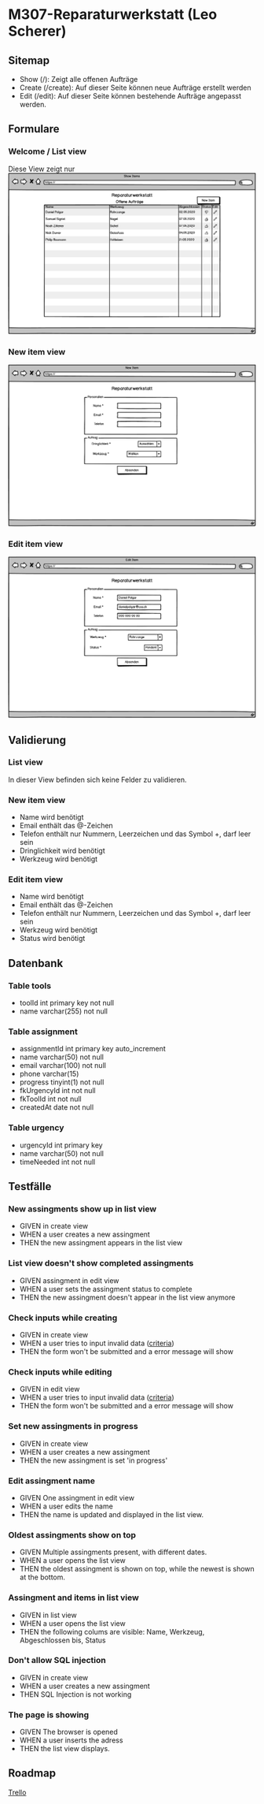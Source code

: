 # M307-Reparaturwerkstatt (Leo Scherer)

## Sitemap
* Show (/): Zeigt alle offenen Aufträge 
* Create (/create): Auf dieser Seite können neue Aufträge erstellt werden
* Edit (/edit): Auf dieser Seite können bestehende Aufträge angepasst werden.

## Formulare
### Welcome / List view
Diese View zeigt nur 
![logo](assets/Show.png)

### New item view
![logo](assets/New.png)

### Edit item view
![logo](assets/Edit.png)

## Validierung
### List view
In dieser View befinden sich keine Felder zu validieren.

### New item view
* Name wird benötigt
* Email enthält das @-Zeichen
* Telefon enthält nur Nummern, Leerzeichen und das Symbol +, darf leer sein
* Dringlichkeit wird benötigt
* Werkzeug wird benötigt

### Edit item view
* Name wird benötigt
* Email enthält das @-Zeichen
* Telefon enthält nur Nummern, Leerzeichen und das Symbol +, darf leer sein
* Werkzeug wird benötigt
* Status wird benötigt

## Datenbank
### Table tools
* toolId int primary key not null
* name varchar(255) not null


### Table assignment
* assignmentId int primary key auto_increment
* name varchar(50) not null
* email varchar(100) not null
* phone varchar(15)
* progress tinyint(1) not null
* fkUrgencyId int not null
* fkToolId int not null
* createdAt date not null

### Table urgency
* urgencyId int primary key 
* name varchar(50) not null
* timeNeeded int not null

## Testfälle
### New assingments show up in list view
* GIVEN in create view
* WHEN a user creates a new assingment
* THEN the new assingment appears in the list view

### List view doesn't show completed assingments
* GIVEN assingment in edit view
* WHEN a user sets the assingment status to complete
* THEN the new assingment doesn't appear in the list view anymore

### Check inputs while creating
* GIVEN in create view
* WHEN a user tries to input invalid data ([criteria](#validation-newItem))
* THEN the form won't be submitted and a error message will show

### Check inputs while editing
* GIVEN in edit view
* WHEN a user tries to input invalid data ([criteria](#validation-editItem))
* THEN the form won't be submitted and a error message will show

### Set new assingments in progress
* GIVEN in create view
* WHEN a user creates a new assingment
* THEN the new assingment is set 'in progress'

### Edit assingment name
* GIVEN One assingment in edit view
* WHEN a user edits the name
* THEN the name is updated and displayed in the list view.

### Oldest assingments show on top
* GIVEN Multiple assingments present, with different dates.
* WHEN a user opens the list view
* THEN the oldest assingment is shown on top, while the newest is shown at the bottom.

### Assingment and items in list view
* GIVEN in list view
* WHEN a user opens the list view
* THEN the following colums are visible: Name, Werkzeug, Abgeschlossen bis, Status

### Don't allow SQL injection
* GIVEN in create view
* WHEN a user creates a new assingment
* THEN SQL Injection is not working

### The page is showing
* GIVEN The browser is opened
* WHEN a user inserts the adress
* THEN the list view displays.

## Roadmap
[Trello](https://trello.com/b/fkJUS2qG/m307-roadmap)
